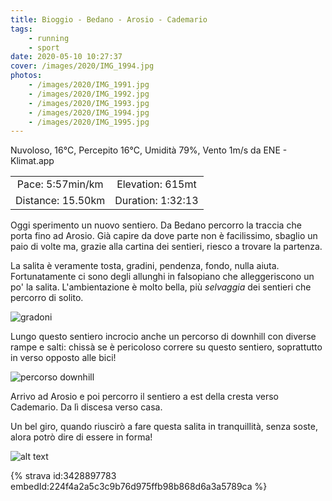 ```yaml
---
title: Bioggio - Bedano - Arosio - Cademario
tags:
	- running
	- sport
date: 2020-05-10 10:27:37
cover: /images/2020/IMG_1994.jpg
photos:
    - /images/2020/IMG_1991.jpg
    - /images/2020/IMG_1992.jpg
    - /images/2020/IMG_1993.jpg
    - /images/2020/IMG_1994.jpg
    - /images/2020/IMG_1995.jpg
---
```


Nuvoloso, 16°C, Percepito 16°C, Umidità 79%, Vento 1m/s da ENE - Klimat.app

| | |
| :-: | :-: |
| Pace: 5:57min/km | Elevation: 615mt |
| Distance: 15.50km | Duration: 1:32:13 |

Oggi sperimento un nuovo sentiero. Da Bedano percorro la traccia che porta fino ad Arosio. Già capire da dove parte non è facilissimo, sbaglio un paio di volte ma, grazie alla cartina dei sentieri, riesco a trovare la partenza.

La salita è veramente tosta, gradini, pendenza, fondo, nulla aiuta. Fortunatamente ci sono degli allunghi in falsopiano che alleggeriscono un po' la salita. L'ambientazione è molto bella, più _selvaggia_ dei sentieri che percorro di solito.

![gradoni](/images/2020/IMG_1991.jpg "gradoni")

Lungo questo sentiero incrocio anche un percorso di downhill con diverse rampe e salti: chissà se è pericoloso correre su questo sentiero, soprattutto in verso opposto alle bici!

![percorso downhill](/images/2020/IMG_1995.jpg "percorso downhill")

Arrivo ad Arosio e poi percorro il sentiero a est della cresta verso Cademario. Da lì discesa verso casa.

Un bel giro, quando riuscirò a fare questa salita in tranquillità, senza soste, alora potrò dire di essere in forma!


![alt text](/images/2020/20200510-activity-map.png "map")


{% strava id:3428897783 embedId:224f4a2a5c3c9b76d975ffb98b868d6a3a5789ca %}
